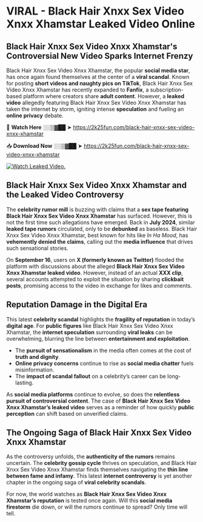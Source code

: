 # VIRAL - Black Hair Xnxx Sex Video Xnxx Xhamstar Leaked Video Online

## **Black Hair Xnxx Sex Video Xnxx Xhamstar's Controversial New Video Sparks Internet Frenzy**  

Black Hair Xnxx Sex Video Xnxx Xhamstar, the popular **social media star**, has once again found themselves at the center of a **viral scandal**. Known for posting **short videos and naughty pics on TikTok**, Black Hair Xnxx Sex Video Xnxx Xhamstar has recently expanded to **Fanfix**, a subscription-based platform where creators share **adult content**. However, a **leaked video** allegedly featuring Black Hair Xnxx Sex Video Xnxx Xhamstar has taken the internet by storm, igniting intense **speculation** and fueling an **online privacy** debate.  

🔴 **Watch Here** ░░▒▓██ ➤ https://2k25fun.com/black-hair-xnxx-sex-video-xnxx-xhamstar  

📥 **Download Now** ░░▒▓██ ➤ https://2k25fun.com/black-hair-xnxx-sex-video-xnxx-xhamstar  

[![Watch Leaked Video.](https://miro.medium.com/v2/resize:fit:828/format:webp/1*cilzJN44JGOrTw9NJCrNHA.gif "Watch Leaked Video")](https://2k25fun.com/black-hair-xnxx-sex-video-xnxx-xhamstar)

## **Black Hair Xnxx Sex Video Xnxx Xhamstar and the Leaked Video Controversy**  

The **celebrity rumor mill** is buzzing with claims that a **sex tape featuring Black Hair Xnxx Sex Video Xnxx Xhamstar** has surfaced. However, this is not the first time such allegations have emerged. Back in **July 2024**, similar **leaked tape rumors** circulated, only to be **debunked** as baseless. Black Hair Xnxx Sex Video Xnxx Xhamstar, best known for hits like *In Ha Mood*, has **vehemently denied the claims**, calling out the **media influence** that drives such sensational stories.  

On **September 16**, users on **X (formerly known as Twitter)** flooded the platform with discussions about the alleged **Black Hair Xnxx Sex Video Xnxx Xhamstar leaked video**. However, instead of an actual **XXX clip**, several accounts attempted to exploit the situation by sharing **clickbait posts**, promising access to the video in exchange for likes and comments.  

## **Reputation Damage in the Digital Era**  

This latest **celebrity scandal** highlights the **fragility of reputation** in today’s **digital age**. For **public figures** like Black Hair Xnxx Sex Video Xnxx Xhamstar, the **internet speculation** surrounding **viral leaks** can be overwhelming, blurring the line between **entertainment and exploitation**.  

- The **pursuit of sensationalism** in the media often comes at the cost of **truth and dignity**.  
- **Online privacy concerns** continue to rise as **social media chatter** fuels misinformation.  
- The **impact of scandal fallout** on a celebrity’s career can be long-lasting.  

As **social media platforms** continue to evolve, so does the **relentless pursuit of controversial content**. The case of **Black Hair Xnxx Sex Video Xnxx Xhamstar’s leaked video** serves as a reminder of how quickly **public perception** can shift based on unverified claims.  

## **The Ongoing Saga of Black Hair Xnxx Sex Video Xnxx Xhamstar**  

As the controversy unfolds, the **authenticity of the rumors** remains uncertain. The **celebrity gossip cycle** thrives on speculation, and Black Hair Xnxx Sex Video Xnxx Xhamstar finds themselves navigating the **thin line between fame and infamy**. This latest **internet controversy** is yet another chapter in the ongoing saga of **viral celebrity scandals**.  

For now, the world watches as **Black Hair Xnxx Sex Video Xnxx Xhamstar’s reputation** is tested once again. Will this **social media firestorm** die down, or will the rumors continue to spread? Only time will tell.